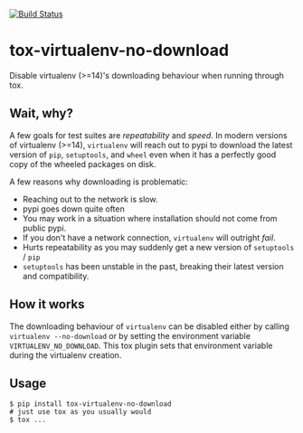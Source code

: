 [![Build Status](https://travis-ci.org/asottile/tox-virtualenv-no-download.svg?branch=master)](https://travis-ci.org/asottile/tox-virtualenv-no-download)

tox-virtualenv-no-download
==========================

Disable virtualenv (>=14)'s downloading behaviour when running through tox.


## Wait, why?

A few goals for test suites are *repeatability* and *speed*.  In modern
versions of virtualenv (>=14), `virtualenv` will reach out to pypi to download
the latest version of `pip`, `setuptools`, and `wheel` even when it has a
perfectly good copy of the wheeled packages on disk.

A few reasons why downloading is problematic:
- Reaching out to the network is slow.
- pypi goes down quite often
- You may work in a situation where installation should not come from public
  pypi.
- If you don't have a network connection, `virtualenv` will outright *fail*.
- Hurts repeatability as you may suddenly get a new version of `setuptools` /
  `pip`
- `setuptools` has been unstable in the past, breaking their latest version
   and compatibility.

## How it works

The downloading behaviour of `virtualenv` can be disabled either by calling
`virtualenv --no-download` or by setting the environment variable
`VIRTUALENV_NO_DOWNLOAD`.  This tox plugin sets that environment variable
during the virtualenv creation.

## Usage

```
$ pip install tox-virtualenv-no-download
# just use tox as you usually would
$ tox ...
```
